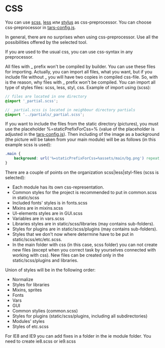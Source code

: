 # CSS

You can use [scss](http://sass-lang.com), [less](http://www.lesscss.ru) или [stylus](http://learnboost.github.io/stylus) as css-preprocessor. You can choose css-preprocessor in [tars-config.js](options.md#csspreprocessor).

In general, there are no surprises when using css-preprocessor. Use all the possibilities offered by the selected tool.

If you are used to the usual css, you can use css-syntax in any preprocessor.

All files with _ prefix won't be compiled by builder. You can use these files for importing. Actually, you can import all files, what you want, but if you include file without _ you will have two copies in compiled css-file. So, with is the reason, why files with _ prefix won't be compiled. You can import all type of styles files: scss, less, styl, css.
Example of import using (scss):

```scss
// files are located in one directory
@import '_partial.scss';

// _partial.scss is located in neighbour directory partials
@import '../partials/_partial.scss';
```

If you want to include the files from the static directory (pictures), you must use the placeholder %=staticPrefixForCss=% (value of the placeholder is adjusted in the [tars-config.js](options.md#staticprefixforcss)). Then including of the image as a background (the picture will be taken from your main module) will be as follows (in this example scss is used):

```scss
.main {
    background: url('%=staticPrefixForCss=%assets/main/bg.png') repeat;
}
```

There are a couple of points on the organization scss|less|styl-files (scss is selected):

* Each module has its own css-representation.
* Common styles for the project is recommended to put in common.scss in static/scss
* Included fonts' styles is in fonts.scss
* Mixins are in mixins.scss
* UI-elements styles are in GUI.scss
* Variables are in vars.scss
* Libraries styles are in static/scss/libraries (may contains sub-folders).
* Styles for plugins are in static/scss/plugins (may contains sub-folders).
* Styles that we don't now where determine have to be put in static/scss/etc/etc.scss.
* In the main folder with css (in this case, scss folder) you can not create new files (except when you correct task by yourselves connected with working with css). New files can be created only in the static/scss/plugins and libraries.

Union of styles will be in the following order:
* Normalize
* Styles for libraries
* Mixins, sprites
* Fonts
* Vars
* GUI
* Common stylies (common.scss)
* Styles for plugins (static/scss/plugins, including all subdirectories)
* Modules' styles
* Styles of etc.scss

For IE8 and IE9 you can add fixes in a folder in the ie module folder. You need to create ie8.scss or ie9.scss
